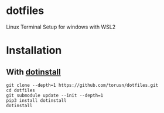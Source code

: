 # dotfiles
Linux Terminal Setup for windows with WSL2

# Installation
## With [dotinstall](https://github.com/jeffrey-xiao/dotinstall)
```
git clone --depth=1 https://github.com/torusn/dotfiles.git
cd dotfiles
git submodule update --init --depth=1
pip3 install dotinstall
dotinstall
```
